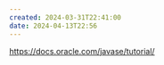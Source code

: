 ```yaml
---
created: 2024-03-31T22:41:00
date: 2024-04-13T22:56
---
```

https://docs.oracle.com/javase/tutorial/